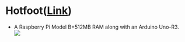 # Hotfoot([Link](https://robonation.org/sites/default/files/FederalUniRioJaneiro_2016_RoboSub_Journal.pdf))
* A Raspberry Pi Model B+512MB RAM along with an Arduino Uno-R3.   
![](https://screenshotscdn.firefoxusercontent.com/images/2c1799ae-5041-4fc4-ab6c-72f140a3100f.png/Screenshot_2019-05-23_Microsoft_Word_-_RoboSub_JournalTemplate_15Oct_-_UFRJNAUTILUS_vf_-_FederalUniRioJaneiro_2016_RoboSub_%5B...%5D.png)
